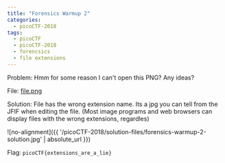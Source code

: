 ```yaml
---
title: "Forensics Warmup 2"
categories:
  - picoCTF-2018
tags:
  - picoCTF
  - picoCTF-2018
  - forencsics
  - file extensions
---
```


Problem: Hmm for some reason I can't open this PNG? Any ideas?

File: [file.png](https://github.com/Yorzaren/ctf/raw/master/picoCTF-2018/problem-files/forensics-warmup-2.png "Download file")

Solution: File has the wrong extension name. Its a jpg you can tell from the JFIF when editing the file. (Most image programs and web browsers can display files with the wrong extensions, regardles)

![no-alignment]({{ '/picoCTF-2018/solution-files/forensics-warmup-2-solution.jpg' | absolute_url }})

Flag: ```picoCTF{extensions_are_a_lie}```